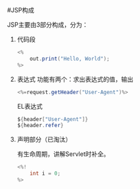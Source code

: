 #JSP构成

JSP主要由3部分构成，分为：

1. 代码段

    ``` java
    <%
        out.print("Hello, World");
    %>
    ```
    
2. 表达式
    功能有两个：求出表达式的值，输出
    
    ``` java
    <%=request.getHeader("User-Agent")%>
    ```
    
    EL表达式
    
    ``` java
    ${header["User-Agent"]}
    ${header.refer}
    ```
    
3. 声明部分（已淘汰）

    有生命周期，讲解Servlet时补全。

    ``` java
    <%!
        int i = 0;
    %>
    ```
